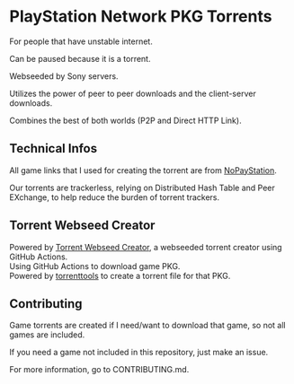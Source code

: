 # PlayStation Network PKG Torrents
For people that have unstable internet.

Can be paused because it is a torrent.

Webseeded by Sony servers.

Utilizes the power of peer to peer downloads and the client-server downloads.

Combines the best of both worlds (P2P and Direct HTTP Link).

## Technical Infos
All game links that I used for creating the torrent are from [NoPayStation](https://nopaystation.com/).

Our torrents are trackerless, relying on Distributed Hash Table and Peer EXchange, to help reduce the burden of torrent trackers.

## Torrent Webseed Creator
Powered by [Torrent Webseed Creator](https://github.com/AnimMouse/torrent-webseed-creator), a webseeded torrent creator using GitHub Actions.\
Using GitHub Actions to download game PKG.\
Powered by [torrenttools](https://github.com/fbdtemme/torrenttools) to create a torrent file for that PKG.

## Contributing
Game torrents are created if I need/want to download that game, so not all games are included.

If you need a game not included in this repository, just make an issue.

For more information, go to CONTRIBUTING.md.